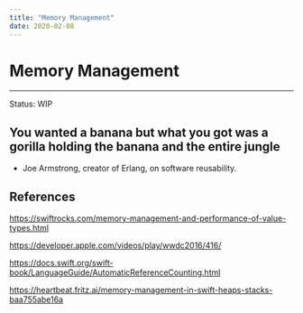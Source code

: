 ```yaml
---
title: "Memory Management"
date: 2020-02-08
---
```


# Memory Management
---
Status: WIP

## You wanted a banana but what you got was a gorilla holding the banana and the entire jungle

- Joe Armstrong, creator of Erlang, on software reusability.

## References

https://swiftrocks.com/memory-management-and-performance-of-value-types.html

https://developer.apple.com/videos/play/wwdc2016/416/

https://docs.swift.org/swift-book/LanguageGuide/AutomaticReferenceCounting.html

https://heartbeat.fritz.ai/memory-management-in-swift-heaps-stacks-baa755abe16a